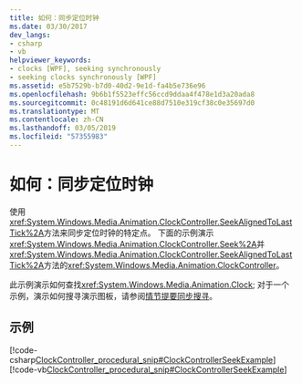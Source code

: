 ```yaml
---
title: 如何：同步定位时钟
ms.date: 03/30/2017
dev_langs:
- csharp
- vb
helpviewer_keywords:
- clocks [WPF], seeking synchronously
- seeking clocks synchronously [WPF]
ms.assetid: e5b7529b-b7d0-40d2-9e1d-fa4b5e736e96
ms.openlocfilehash: 9b6b1f5523effc56ccd9ddaa4f478e1d3a20ada8
ms.sourcegitcommit: 0c48191d6d641ce88d7510e319cf38c0e35697d0
ms.translationtype: MT
ms.contentlocale: zh-CN
ms.lasthandoff: 03/05/2019
ms.locfileid: "57355983"
---
```

# <a name="how-to-seek-a-clock-synchronously"></a>如何：同步定位时钟
使用<xref:System.Windows.Media.Animation.ClockController.SeekAlignedToLastTick%2A>方法来同步定位时钟的特定点。 下面的示例演示<xref:System.Windows.Media.Animation.ClockController.Seek%2A>并<xref:System.Windows.Media.Animation.ClockController.SeekAlignedToLastTick%2A>方法的<xref:System.Windows.Media.Animation.ClockController>。  
  
 此示例演示如何查找<xref:System.Windows.Media.Animation.Clock>; 对于一个示例，演示如何搜寻演示图板，请参阅[情节提要同步搜寻](how-to-seek-a-storyboard-synchronously.md)。  
  
## <a name="example"></a>示例  
 [!code-csharp[ClockController_procedural_snip#ClockControllerSeekExample](~/samples/snippets/csharp/VS_Snippets_Wpf/ClockController_procedural_snip/CSharp/SeekAlignedToLastTickExample.cs#clockcontrollerseekexample)]
 [!code-vb[ClockController_procedural_snip#ClockControllerSeekExample](~/samples/snippets/visualbasic/VS_Snippets_Wpf/ClockController_procedural_snip/visualbasic/seekalignedtolasttickexample.vb#clockcontrollerseekexample)]
